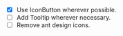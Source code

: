 - [x] Use IconButton wherever possible.
- [ ] Add Tooltip wherever necessary.
- [ ] Remove ant design icons.

